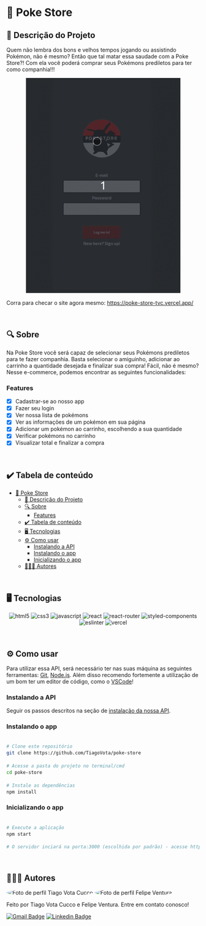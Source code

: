 # 🐉 Poke Store
## 🚀 Descrição do Projeto
Quem não lembra dos bons e velhos tempos jogando ou assistindo Pokémon, não é mesmo? Então que tal matar essa saudade com a Poke Store?! Com ela você poderá comprar seus Pokémons prediletos para ter como companhia!!!

<p align="center">
	<img alt='Poke Store usage GIF' src="/public/assets/poke-store-usage.gif" />
</p>

Corra para checar o site agora mesmo: https://poke-store-tvc.vercel.app/

<br/>


## 🔍 Sobre
Na Poke Store você será capaz de selecionar seus Pokémons prediletos para te fazer companhia. Basta selecionar o amiguinho, adicionar ao carrinho a quantidade desejada e finalizar sua compra! Fácil, não é mesmo? Nesse e-commerce, podemos encontrar as seguintes funcionalidades:

### Features
- [x] Cadastrar-se ao nosso app
- [x] Fazer seu login
- [x] Ver nossa lista de pokémons 
- [x] Ver as informações de um pokémon em sua página
- [x] Adicionar um pokémon ao carrinho, escolhendo a sua quantidade
- [x] Verificar pokémons no carrinho
- [x] Visualizar total e finalizar a compra

<br/>


## ✔️ Tabela de conteúdo
<!--ts-->
- [🐉 Poke Store](#-poke-store)
	- [🚀 Descrição do Projeto](#-descrição-do-projeto)
	- [🔍 Sobre](#-sobre)
		- [Features](#features)
	- [✔️ Tabela de conteúdo](#️-tabela-de-conteúdo)
	- [🖥 Tecnologias](#-tecnologias)
	- [⚙️ Como usar](#️-como-usar)
		- [Instalando a API](#instalando-a-api)
		- [Instalando o app](#instalando-o-app)
		- [Inicializando o app](#inicializando-o-app)
	- [👨🏼‍💻 Autores](#-autores)
<!--te-->

<br/>


## 🖥 Tecnologias
<p align="center">
	<img alt="html5" src="https://img.shields.io/badge/HTML5-E34F26?style=for-the-badge&logo=html5&logoColor=white" />
	<img alt="css3" src="https://img.shields.io/badge/CSS3-1572B6?style=for-the-badge&logo=css3&logoColor=white" />
	<img alt="javascript" src="https://img.shields.io/badge/JavaScript-F7DF1E?style=for-the-badge&logo=javascript&logoColor=black" />
  <img alt="react" src="https://img.shields.io/badge/React-20232A?style=for-the-badge&logo=react&logoColor=61DAFB"/>
  <img alt="react-router" src="https://img.shields.io/badge/React_Router-CA4245?style=for-the-badge&logo=react-router&logoColor=white"/>
  <img alt="styled-components" src="https://img.shields.io/badge/styled--components-DB7093?style=for-the-badge&logo=styled-components&logoColor=white"/>
  <img alt="eslinter" src="https://img.shields.io/badge/eslint-3A33D1?style=for-the-badge&logo=eslint&logoColor=white"/>
	<img alt="vercel" src="https://img.shields.io/badge/Vercel-000000?style=for-the-badge&logo=vercel&logoColor=white" />
</p>

<br/>


## ⚙️ Como usar

Para utilizar essa API, será necessário ter nas suas máquina as seguintes ferramentas:
[Git](https://git-scm.com), [Node.js](https://nodejs.org/en/). 
Além disso recomendo fortemente a utilização de um bom ter um editor de código, como o [VSCode](https://code.visualstudio.com/)!


### Instalando a API
Seguir os passos descritos na seção de [instalação da nossa API](https://github.com/TiagoVota/poke-store-api/blob/main/README.md).

### Instalando o app
```bash

# Clone este repositório
git clone https://github.com/TiagoVota/poke-store

# Acesse a pasta do projeto no terminal/cmd
cd poke-store

# Instale as dependências
npm install

```

### Inicializando o app
```bash

# Execute a aplicação
npm start

# O servidor inciará na porta:3000 (escolhida por padrão) - acesse http://localhost:3000 

```

<br/>


## 👨🏼‍💻 Autores

<img style="border-radius: 50%;" src="https://avatars.githubusercontent.com/u/56308226?v=4" width="100px;" alt="Foto de perfil Tiago Vota Cucco"/>
<img style="border-radius: 50%;" src="https://avatars.githubusercontent.com/u/78576546?v=4" width="100px;" alt="Foto de perfil Felipe Ventura"/>

Feito por Tiago Vota Cucco e Felipe Ventura. Entre em contato conosco!

[![Gmail Badge](https://img.shields.io/badge/-tiagovotacucco@gmail.com-c14438?style=flat&logo=Gmail&logoColor=white&link=mailto:tiagovotacucco@gmail.com)](mailto:tiagovotacucco@gmail.com)
[![Linkedin Badge](https://img.shields.io/badge/-Tiago-Vota?style=flat&logo=Linkedin&logoColor=white&color=blue&link=https://www.linkedin.com/in/tiago-vota-cucco-394916204)](https://www.linkedin.com/in/tiago-vota-cucco-394916204) 

<br/><br/>
